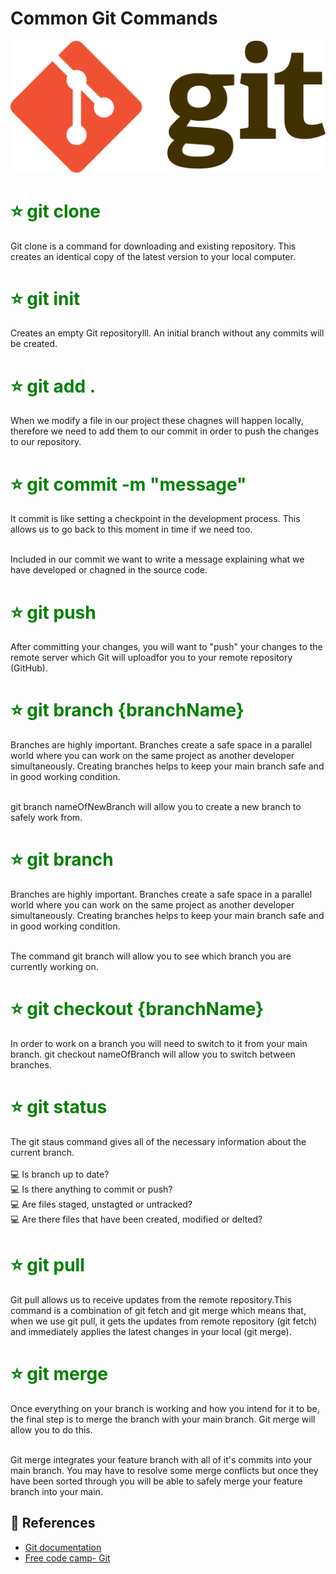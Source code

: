 # Common Git Commands 

<img src="./images/git.png" style="text-align:center;">

 <h1 style="color:green; font-weight:bold;">⭐️ git clone</h1>
  <p>Git clone is a command for downloading and existing repository. This creates an identical copy of the latest version to your local computer.</p>

   <h1 style="color:green;font-weight:bold;">⭐️ git init</h1>
  <p>Creates an empty Git repositorylll. An initial branch without any commits will be created.</p>

  <h1 style="color:green;font-weight:bold;">⭐️ git add .</h1>
  <p>When we modify a file in our project these chagnes will happen locally, therefore we need to add them to our commit in order to push the changes to our repository. </p>

 <h1 style="color:green;font-weight:bold;">⭐️ git commit -m "message"</h1>
  <p>It commit is like setting a checkpoint in the development process. This allows us to go back to this moment in time if we need too.<br/><br/>
  
  Included in our commit we want to write a message explaining what we have developed or chagned in the source code.</p>

   <h1 style="color:green;font-weight:bold;">⭐️ git push</h1>
  <p>After committing your changes, you will want to "push" your changes to the remote server which Git will uploadfor you to your remote repository (GitHub).</p>

 <h1 style="color:green;font-weight:bold;">⭐️ git branch {branchName}</h1>
  <p>Branches are highly important. Branches create a safe space in a parallel world where you can work on the same project as another developer simultaneously. Creating branches helps to keep your main branch safe and in good working condition.<br/><br/>
  
  git branch nameOfNewBranch will allow you to create a new branch to safely work from.</p>

   <h1 style="color:green;font-weight:bold;">⭐️ git branch</h1>
  <p>Branches are highly important. Branches create a safe space in a parallel world where you can work on the same project as another developer simultaneously. Creating branches helps to keep your main branch safe and in good working condition.<br/><br/>
  
  The command git branch will allow you to see which branch you are currently working on.  </p>

  <h1 style="color:green;font-weight:bold;">⭐️ git checkout {branchName}</h1>
  <p>In order to work on a branch you will need to switch to it from your main branch. git checkout nameOfBranch will allow you to switch between branches.</p>

   <h1 style="color:green;font-weight:bold;">⭐️ git status</h1>
  <p>The git staus command gives all of the necessary information about the current branch.<br/><br/>
  💻 Is branch up to date?<br/>
  💻 Is there anything to commit or push?<br/>
  💻 Are files staged, unstagted or untracked?<br/>
  💻 Are there files that have been created, modified or delted?<br/>
  </p>

 <h1 style="color:green;font-weight:bold;">⭐️ git pull</h1>
  <p>Git pull allows us to receive updates from the remote repository.This command is a combination of git fetch and git merge which means that, when we use git pull, it gets the updates from remote repository (git fetch) and immediately applies the latest changes in your local (git merge).</p>

 <h1 style="color:green;font-weight:bold;">⭐️ git merge</h1>
  <p>Once everything on your branch is working and how you intend for it to be, the final step is to merge the branch with your main branch. Git merge will allow you to do this.<br/><br/>

  Git merge integrates your feature branch with all of it's commits into your main branch. You may have to resolve some merge conflicts but once they have been sorted through you will be able to safely merge your feature branch into your main. 
  </p>

## 🚨 References
<ul>
<li><a href="https://git-scm.com/docs">Git documentation</a></li>
<li><a href="https://www.freecodecamp.org/news/10-important-git-commands-that-every-developer-should-know/">Free code camp- Git</a></li>
</u.>